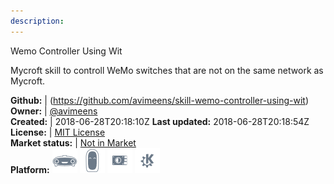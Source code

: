 ```yaml
---
description: 
---
```

Wemo Controller Using Wit

Mycroft skill to controll WeMo switches that are not on the same network as Mycroft.

**Github:** | (https://github.com/avimeens/skill-wemo-controller-using-wit)  
**Owner:** | [@avimeens](https://github.com/avimeens)  
**Created:** | 2018-06-28T20:18:10Z  **Last updated:** 2018-06-28T20:18:54Z  
**License:** | [MIT License](https://api.github.com/licenses/mit)  
**Market status:** | [Not in Market](https://market.mycroft.ai/skill/)  
**Platform:**   ![](.gitbook/assets/mark-1-icon.png)  ![](.gitbook/assets/mark-2-icon.png)  ![](.gitbook/assets/picroft-icon.png)  ![](.gitbook/assets/kde.png)   
